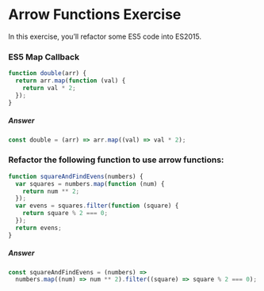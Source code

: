 # Arrow Functions Exercise

In this exercise, you’ll refactor some ES5 code into ES2015.

### ES5 Map Callback

```javascript
function double(arr) {
  return arr.map(function (val) {
    return val * 2;
  });
}
```

##### Answer

```javascript
const double = (arr) => arr.map((val) => val * 2);
```

### Refactor the following function to use arrow functions:

```javascript
function squareAndFindEvens(numbers) {
  var squares = numbers.map(function (num) {
    return num ** 2;
  });
  var evens = squares.filter(function (square) {
    return square % 2 === 0;
  });
  return evens;
}
```

##### Answer

```javascript
const squareAndFindEvens = (numbers) =>
  numbers.map((num) => num ** 2).filter((square) => square % 2 === 0);
```
